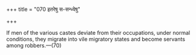 +++
title = "070 इतरेषु स-सन्ध्येषु"

+++

If men of the various castes deviate from their occupations, under normal conditions, they migrate into vile migratory states and become servants among robbers.—(70)